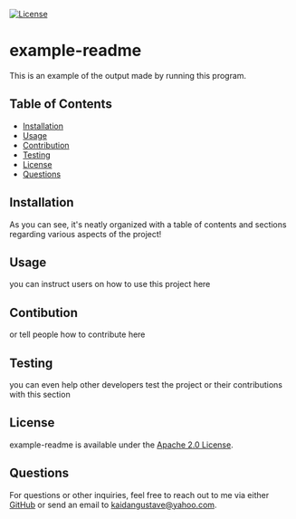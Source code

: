 [![License](https://img.shields.io/badge/License-Apache_2.0-blue.svg)](https://opensource.org/licenses/Apache-2.0)
# example-readme
This is an example of the output made by running this program.

## Table of Contents
* [Installation](#installation)
* [Usage](#usage)
* [Contribution](#contribution)
* [Testing](#testing)
* [License](#license)
* [Questions](#questions)

## Installation
As you can see, it's neatly organized with a table of contents and sections regarding various aspects of the project!

## Usage
you can instruct users on how to use this project here

## Contibution
or tell people how to contribute here

## Testing
you can even help other developers test the project or their contributions with this section

## License
example-readme is available under the [Apache 2.0 License](https://opensource.org/licenses/Apache-2.0).

## Questions
For questions or other inquiries, feel free to reach out to me via either [GitHub](https://github.com/Shengaero/) or send an email to kaidangustave@yahoo.com.
